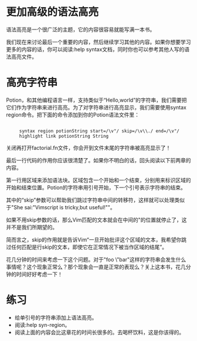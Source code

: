 # 更加高级的语法高亮

语法高亮是一个很广泛的主题，它的内容很容易就能写满一本书。

我们现在来讨论最后一个重要的内容，然后继续学习其他的内容。如果你想要学习更多的内容的话，你可以阅读:help syntax文档，同时你也可以参考其他人写的语法高亮文件。

# 高亮字符串

Potion，和其他编程语言一样，支持类似于“Hello,world”的字符串，我们需要把它们作为字符串来进行高亮。为了对字符串进行高亮显示，我们需要使用syntax region命令。把下面的命令添加到你的Potion语法文件里：
<pre><code>
     syntax region potionString start=/\v"/ skip=/\v\\./ end=/\v"/
     highlight link potionString String
</code></pre>

关闭再打开factorial.fn文件，你会开到文件末尾的字符串被高亮显示了！

最后一行代码的作用你应该很清楚了。如果你不明白的话，回头阅读以下前两章的内容。

第一行用区域来添加语法块。区域包含一个开始和一个结束，分别用来标识区域的开始和结束位置。Potion的字符串用引号开始，下一个引号表示字符串的结束。

其中的“skip”参数可以帮助我们跳过字符串中间的转移符，这样就可以处理类似于"She sai:\"Vimscript is tricky,but useful\!""。

如果不用skip参数的话，那么Vim匹配的文本就会在中间的"的位置就停止了，这并不是我们所期望的。

简而言之，skip的作用就是告诉Vim“一旦开始批评这个区域的文本，我希望你跳过任何匹配是行skip的文本，即使它在正常情况下被当作区域的结尾”。

花几分钟的时间来考虑一下这个问题。对于"foo \\"bar"这样的字符串会发生什么事情呢？这个现象正常么？那个现象会一直是正常的表现么？关上这本书，花几分钟的时间好好考虑一下！

# 练习

- 给单引号的字符串添加上语法高亮。
- 阅读:help syn-region。
- 阅读上面的内容会比这章花的时间长很多的。去喝杯饮料，这是你该得的。
